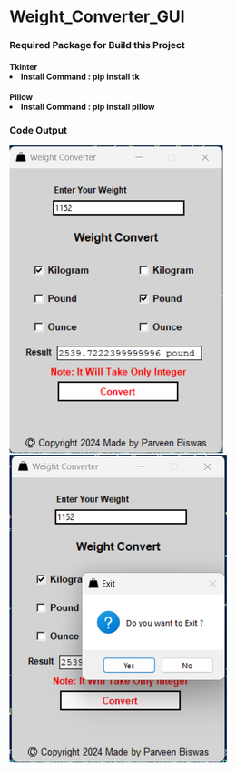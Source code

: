 # Weight_Converter_GUI

<h3>Required Package for Build this Project</h3>
<h4>Tkinter
<li>Install Command : pip install tk</li>
</h4>
<h4>Pillow
<li>Install Command : pip install pillow</li>
</h4>

<h3>Code Output</h3>
<img title="a title" alt="Alt text" src="d1.png">
<img title="a title" alt="Alt text" src="d2.png">
